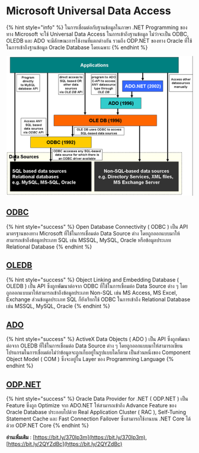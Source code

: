 # Microsoft Universal Data Access

{% hint style="info" %}
ในการเชื่อมต่อกับฐานข้อมูลในภาษา .NET Programming ของทาง Microsoft จะใช้ Universal Data Access ในการเข้าถึงฐานข้อมูล ไม่ว่าจะเป็น ODBC, OLEDB และ ADO จะมีลักษณะการใช้งานที่แตกต่างกัน รวมถึง ODP.NET ของทาง Oracle ที่ใช้ในการเข้าถึงฐานข้อมูล Oracle Database โดยเฉพาะ
{% endhint %}

![Universal-01](../../.gitbook/assets/universal-01.png)

## [**ODBC**](https://en.wikipedia.org/wiki/Open\_Database\_Connectivity)

{% hint style="success" %}
Open Database Connectivity ( ODBC ) เป็น API มาตรฐานของทาง Microsoft ที่ใช้ในการเชื่อมต่อ Data Source ต่าง โดยถูกออกแบบมาให้สามารถเข้าถึงข้อมูลประเภท SQL เช่น MSSQL, MySQL, Oracle หรือข้อมูลประเภท Relational Database
{% endhint %}

## [**OLEDB**](https://en.wikipedia.org/wiki/OLE\_DB)

{% hint style="success" %}
Object Linking and Embedding Database ( OLEDB ) เป็น API ซึ่งถูกพัฒนาต่อจาก ODBC ที่ใช้ในการเชื่อมต่อ Data Source ต่าง ๆ โดยถูกออกแบบมาให้สามารถเข้าถึงข้อมูลประเภท Non-SQL เช่น MS Access, MS Excel, Exchange ส่วนข้อมูลประเภท SQL ก็ยังเรียกใช้ ODBC ในการเข้าถึง Relational Database เช่น MSSQL, MySQL, Oracle
{% endhint %}

## [**ADO**](https://en.wikipedia.org/wiki/ActiveX\_Data\_Objects)

{% hint style="success" %}
ActiveX Data Objects ( ADO ) เป็น API ซึ่งถูกพัฒนาต่อจาก OLEDB ที่ใช้ในการเชื่อมต่อ Data Source ต่าง ๆ โดยถูกออกแบบมาให้สามารถเขียนโปรแกรมในการเชื่อมต่อไม่ว่าข้อมูลจะถูกเก็บอยู่ในรูปแบบใดก็ตาม เป็นส่วนหนึ่งของ Component Object Model ( COM ) ซึ่งจะอยู่ใน Layer ของ Programming Language
{% endhint %}

## [**ODP.NET**](https://www.oracle.com/database/technologies/appdev/dotnet/odp.html)

{% hint style="success" %}
Oracle Data Provider for .NET ( ODP.NET ) เป็น Feature ซึ่งถูก Optimize จาก ADO.NET ให้สามารถเข้าถึง Advance Feature ของ Oracle Database ประกอบไปด้วย Real Application Cluster ( RAC ), Self-Tuning Statement Cache และ Fast Connection Failover ซึ่งสามารถใช้งานบน .NET Core ได้ด้วย ODP.NET Core
{% endhint %}

**อ่านเพิ่มเติม** : [https://bit.ly/370lp3m](https://bit.ly/370lp3m), [https://bit.ly/2QYZdBc](https://bit.ly/2QYZdBc)
